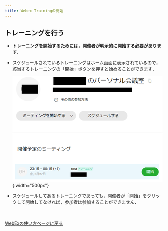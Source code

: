 ```yaml
---
title: Webex Trainingの開始
---
```


## トレーニングを行う
* **トレーニングを開始するためには，開催者が明示的に開始する必要があります．**
* スケジュールされているトレーニングはホーム画面に表示されているので，該当するトレーニングの「開始」ボタンを押すと始めることができます．

	![ホーム画面トレーニング開始](img/webex_training_toppage_list.png){:width="500px"}

* スケジュールしてあるトレーニングであっても，開催者が「開始」をクリックして開始してなければ，参加者は参加することができません．


<br>
<br>
<a href="index" target="_blank">WebExの使い方ページに戻る</a>
